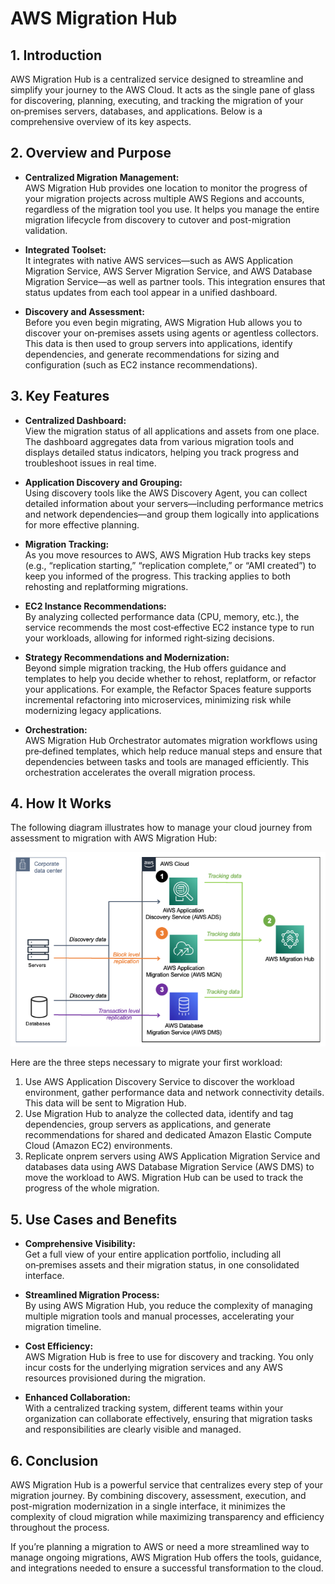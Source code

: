 # AWS Migration Hub

## 1. Introduction

AWS Migration Hub is a centralized service designed to streamline and simplify your journey to the AWS Cloud. It acts as the single pane of glass for discovering, planning, executing, and tracking the migration of your on‑premises servers, databases, and applications. Below is a comprehensive overview of its key aspects.

## 2. Overview and Purpose

- **Centralized Migration Management:**  
    AWS Migration Hub provides one location to monitor the progress of your migration projects across multiple AWS Regions and accounts, regardless of the migration tool you use. It helps you manage the entire migration lifecycle from discovery to cutover and post-migration validation.
    
- **Integrated Toolset:**  
    It integrates with native AWS services—such as AWS Application Migration Service, AWS Server Migration Service, and AWS Database Migration Service—as well as partner tools. This integration ensures that status updates from each tool appear in a unified dashboard.
    
- **Discovery and Assessment:**  
    Before you even begin migrating, AWS Migration Hub allows you to discover your on‑premises assets using agents or agentless collectors. This data is then used to group servers into applications, identify dependencies, and generate recommendations for sizing and configuration (such as EC2 instance recommendations).

## 3. Key Features

- **Centralized Dashboard:**  
    View the migration status of all applications and assets from one place. The dashboard aggregates data from various migration tools and displays detailed status indicators, helping you track progress and troubleshoot issues in real time.
    
- **Application Discovery and Grouping:**  
    Using discovery tools like the AWS Discovery Agent, you can collect detailed information about your servers—including performance metrics and network dependencies—and group them logically into applications for more effective planning.
    
- **Migration Tracking:**  
    As you move resources to AWS, AWS Migration Hub tracks key steps (e.g., “replication starting,” “replication complete,” or “AMI created”) to keep you informed of the progress. This tracking applies to both rehosting and replatforming migrations.
    
- **EC2 Instance Recommendations:**  
    By analyzing collected performance data (CPU, memory, etc.), the service recommends the most cost‑effective EC2 instance type to run your workloads, allowing for informed right‑sizing decisions.
    
- **Strategy Recommendations and Modernization:**  
    Beyond simple migration tracking, the Hub offers guidance and templates to help you decide whether to rehost, replatform, or refactor your applications. For example, the Refactor Spaces feature supports incremental refactoring into microservices, minimizing risk while modernizing legacy applications.
    
- **Orchestration:**  
    AWS Migration Hub Orchestrator automates migration workflows using pre‑defined templates, which help reduce manual steps and ensure that dependencies between tasks and tools are managed efficiently. This orchestration accelerates the overall migration process.

## 4. How It Works

The following diagram illustrates how to manage your cloud journey from assessment to migration with AWS Migration Hub:

![AWS Migration Hub](./_assets/aws_migration_hub.png)

Here are the three steps necessary to migrate your first workload:

1. Use AWS Application Discovery Service to discover the workload environment, gather performance data and network connectivity details. This data will be sent to Migration Hub.
2. Use Migration Hub to analyze the collected data, identify and tag dependencies, group servers as applications, and generate recommendations for shared and dedicated Amazon Elastic Compute Cloud (Amazon EC2) environments.
3. Replicate onprem servers using AWS Application Migration Service and databases data using AWS Database Migration Service (AWS DMS) to move the workload to AWS. Migration Hub can be used to track the progress of the whole migration.

## 5. Use Cases and Benefits

- **Comprehensive Visibility:**  
    Get a full view of your entire application portfolio, including all on‑premises assets and their migration status, in one consolidated interface.
    
- **Streamlined Migration Process:**  
    By using AWS Migration Hub, you reduce the complexity of managing multiple migration tools and manual processes, accelerating your migration timeline.
    
- **Cost Efficiency:**  
    AWS Migration Hub is free to use for discovery and tracking. You only incur costs for the underlying migration services and any AWS resources provisioned during the migration.
    
- **Enhanced Collaboration:**  
    With a centralized tracking system, different teams within your organization can collaborate effectively, ensuring that migration tasks and responsibilities are clearly visible and managed.

## 6. Conclusion

AWS Migration Hub is a powerful service that centralizes every step of your migration journey. By combining discovery, assessment, execution, and post-migration modernization in a single interface, it minimizes the complexity of cloud migration while maximizing transparency and efficiency throughout the process.

If you’re planning a migration to AWS or need a more streamlined way to manage ongoing migrations, AWS Migration Hub offers the tools, guidance, and integrations needed to ensure a successful transformation to the cloud.